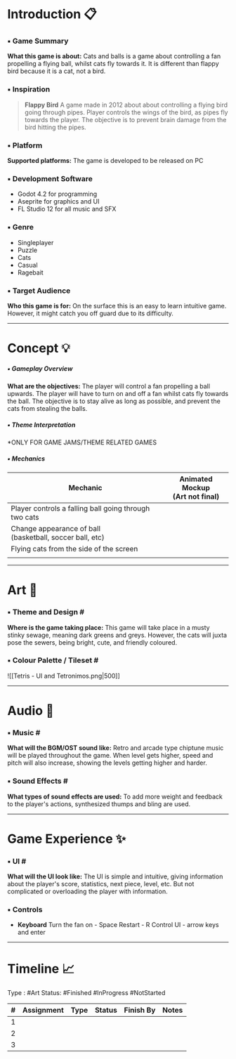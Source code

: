 # Introduction 📋

### ▪️ Game Summary
**What this game is about:**
	Cats and balls is a game about controlling a fan propelling a flying ball, whilst cats fly towards it. It is different than flappy bird because it is a cat, not a bird.
### ▪️ Inspiration
>    **Flappy Bird**
>      A game made in 2012 about about controlling a flying bird going through pipes. Player controls the wings of the bird, as pipes fly towards the player. The objective is to prevent brain damage from the bird hitting the pipes.

### ▪️ Platform
**Supported platforms:**
	The game is developed to be released on PC

### ▪️ Development Software
- Godot 4.2 for programming
- Aseprite for graphics and UI
- FL Studio 12 for all music and SFX

### ▪️ Genre
- Singleplayer
- Puzzle
- Cats
- Casual
- Ragebait

### ▪️ Target Audience
**Who this game is for:**
	On the surface this is an easy to learn intuitive game. However, it might catch you off guard due to its difficulty.

---
# **Concept** 💡
##### ▪️ Gameplay Overview
**What are the objectives:**
	The player will control a fan propelling a ball upwards. The player will have to turn on and off a fan whilst cats fly towards the ball. The objective is to stay alive as long as possible, and prevent the cats from stealing the balls.

##### ▪️ Theme Interpretation
   \*ONLY FOR GAME JAMS/THEME RELATED GAMES

##### ▪️ Mechanics
| Mechanic | Animated Mockup<br>(Art not final) |
| ---- | ---- |
| Player controls a falling ball going through two cats |  |
| Change appearance of ball<br>(basketball, soccer ball, etc) |  |
| Flying cats from the side of the screen |  |
|  |  |

---
# **Art** 🎨

### ▪️ Theme and Design \#
**Where is the game taking place:**
	This game will take place in a musty stinky sewage, meaning dark greens and greys. However, the cats will juxta pose the sewers, being bright, cute, and friendly coloured.
### ▪️ Colour Palette / Tileset \#
![[Tetris - UI and Tetronimos.png|500]]

---
# **Audio** 🎸
### ▪️ Music \#
**What will the BGM/OST sound like:**
	Retro and arcade type chiptune music will be played throughout the game. When level gets higher, speed and pitch will also increase, showing the levels getting higher and harder.

### ▪️ Sound Effects \#
**What types of sound effects are used:**
	To add more weight and feedback to the player's actions, synthesized thumps and bling are used.

---
# **Game Experience** ✨
### ▪️ UI \#
**What will the UI look like:**
	The UI is simple and intuitive, giving information about the player's score, statistics, next piece, level, etc. But not complicated or overloading the player with information.

### ▪️ Controls
- **Keyboard**
	 Turn the fan on - Space
	 Restart - R
	 Control UI - arrow keys and enter


---
# **Timeline** 📈

Type : #Art
Status: #Finished #InProgress #NotStarted 

| # | Assignment | Type | Status | Finish By | Notes |
| ---- | ---- | :--- | ---- | ---- | ---- |
| 1 |  |  |  |  |  |
| 2 |  |  |  |  |  |
| 3 |  |  |  |  |  |
